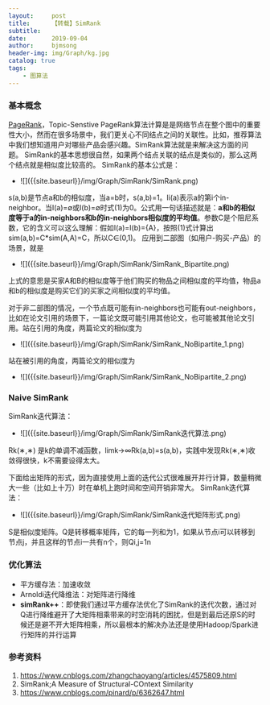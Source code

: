 ```yaml
---
layout:     post
title:      【转载】SimRank
subtitle:   
date:       2019-09-04
author:     bjmsong
header-img: img/Graph/kg.jpg
catalog: true
tags:
    - 图算法
---
```


### 基本概念
[PageRank](https://bjmsong.github.io/2019/09/04/PageRank/)，Topic-Senstive PageRank算法计算是是网络节点在整个图中的重要性大小，然而在很多场景中，我们更关心不同结点之间的关联性。比如，推荐算法中我们想知道用户对哪些产品会感兴趣。SimRank算法就是来解决这方面的问题。
SimRank的基本思想很自然，如果两个结点关联的结点是类似的，那么这两个结点就是相似度比较高的。
SimRank的基本公式是：

<ul> 
<li markdown="1"> 
![]({{site.baseurl}}/img/Graph/SimRank/SimRank.png) 
</li> 
</ul> 


s(a,b)是节点a和b的相似度，当a=b时，s(a,b)=1。Ii(a)表示a的第i个in-neighbor。当I(a)=∅或I(b)=∅时式(1)为0。公式用一句话描述就是：**a和b的相似度等于a的in-neighbors和b的in-neighbors相似度的平均值**。参数C是个阻尼系数，它的含义可以这么理解：假如I(a)=I(b)={A}，按照(1)式计算出sim(a,b)=C*sim(A,A)=C，所以C∈(0,1)。
应用到二部图（如用户-购买-产品）的场景，就是

<ul> 
<li markdown="1"> 
![]({{site.baseurl}}/img/Graph/SimRank/SimRank_Bipartite.png) 
</li> 
</ul> 

上式的意思是买家A和B的相似度等于他们购买的物品之间相似度的平均值，物品a和b的相似度是购买它们的买家之间相似度的平均值。

对于非二部图的情况，一个节点既可能有in-neighbors也可能有out-neighbors，比如在论文引用的场景下，一篇论文既可能引用其他论文，也可能被其他论文引用。站在引用的角度，两篇论文的相似度为
<ul> 
<li markdown="1"> 
![]({{site.baseurl}}/img/Graph/SimRank/SimRank_NoBipartite_1.png) 
</li> 
</ul> 


站在被引用的角度，两篇论文的相似度为
<ul> 
<li markdown="1"> 
![]({{site.baseurl}}/img/Graph/SimRank/SimRank_NoBipartite_2.png) 
</li> 
</ul> 

### Naive SimRank
SimRank迭代算法：
<ul> 
<li markdown="1"> 
![]({{site.baseurl}}/img/Graph/SimRank/SimRank迭代算法.png) 
</li> 
</ul> 


Rk(∗,∗) 是k的单调不减函数，limk→∞Rk(a,b)=s(a,b)，实践中发现Rk(∗,∗)收敛得很快，k不需要设得太大。

下面给出矩阵的形式，因为直接使用上面的迭代公式很难展开并行计算，数量稍微大一些（比如上十万）时在单机上跑时间和空间开销非常大。
SimRank迭代算法：
<ul> 
<li markdown="1"> 
![]({{site.baseurl}}/img/Graph/SimRank/SimRank迭代矩阵形式.png) 
</li> 
</ul> 

S是相似度矩阵。Q是转移概率矩阵，它的每一列和为1，如果从节点i可以转移到节点j，并且这样的节点i一共有n个，则Qi,j=1n

### 优化算法
- 平方缓存法：加速收敛
- Arnoldi迭代降维法：对矩阵进行降维
- **simRank++**：即使我们通过平方缓存法优化了SimRank的迭代次数，通过对Q进行降维避开了大矩阵相乘带来的时空消耗的困扰，但是到最后还原S的时候还是避不开大矩阵相乘，所以最根本的解决办法还是使用Hadoop/Spark进行矩阵的并行运算


### 参考资料
1. https://www.cnblogs.com/zhangchaoyang/articles/4575809.html
2. SimRank;A Measure of Structural-COntext Similarity
3. https://www.cnblogs.com/pinard/p/6362647.html

